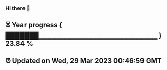 ### Hi there 👋
⏳ Year progress { ███████▁▁▁▁▁▁▁▁▁▁▁▁▁▁▁▁▁▁▁▁▁▁▁ } 23.84 %
---
⏰ Updated on Wed, 29 Mar 2023 00:46:59 GMT
---
